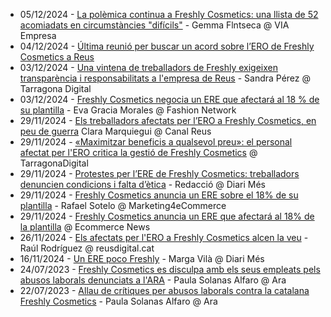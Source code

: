* 05/12/2024 - [La polèmica continua a Freshly Cosmetics: una llista de 52 acomiadats en circumstàncies "difícils"](https://www.viaempresa.cat/empresa/polemica-continua-freshly-cosmetics-llista-52-acomiadats-en-circumstancies-dificils_2206638_102.html) - Gemma Flntseca @ VIA Empresa
* 04/12/2024 - [Última reunió per buscar un acord sobre l’ERO de Freshly Cosmetics a Reus](https://www.diaridetarragona.com/movil/reus/ultima-reunio-per-buscar-un-acord-sobre-l-ero-de-freshly-cosmetics-a-reus-NA22220296)
* 03/12/2024 - [Una vintena de treballadors de Freshly exigeixen transparència i responsabilitats a l'empresa de Reus](https://tarragonadigital.com/societat/treballadors-freshly-exigeixen-transparencia-responsabilitats-reus_2061731_102.html) - Sandra Pérez @ Tarragona Digital 
* 03/12/2024 - [Freshly Cosmetics negocia un ERE que afectará al 18 % de su plantilla](https://es.fashionnetwork.com/news/Freshly-cosmetics-negocia-un-ere-que-afectara-al-18-de-su-plantilla,1683670.html) - Eva Gracia Morales @ Fashion Network
* 29/11/2024 - [Els treballadors afectats per l’ERO a Freshly Cosmetics, en peu de guerra](https://canalreus.cat/noticies/economia/els-treballadors-afectats-per-lero-a-freshly-cosmetics-en-peu-de-guerra/) Clara Marquiegui @ Canal Reus
* 29/11/2024 - [«Maximitzar beneficis a qualsevol preu»: el personal afectat per l'ERO critica la gestió de Freshly Cosmetics](https://tarragonadigital.com/societat/personal-afectat-ero-freshly-cosmetics-critica-previsions-beneficis_2059877_102.html) @ TarragonaDigital
* 29/11/2024 - [Protestes per l’ERE de Freshly Cosmetics: treballadors denuncien condicions i falta d’ètica](https://www.diarimes.com/ca/reus/241129/protestes-per-l-ere-freshly-cosmetics-treballadors-denuncien-condicions-i-falta-d-etica_159490.html) - Redacció @ Diari Més
* 29/11/2024 - [Freshly Cosmetics anuncia un ERE sobre el 18% de su plantilla](https://marketing4ecommerce.net/freshly-cosmetics-anuncia-un-ere/) - Rafael Sotelo @ Marketing4eCommerce
* 29/11/2024 - [Freshly Cosmetics anuncia un ERE que afectará al 18% de la plantilla](https://ecommerce-news.es/freshly-cosmetics-anuncia-un-ere-que-afectara-al-18-de-la-plantilla/) @ Ecommerce News
* 26/11/2024 - [Els afectats per l'ERO a Freshly Cosmetics alcen la veu](https://reusdigital.cat/noticies/economia/els-afectats-lero-freshly-cosmetics-alcen-la-veu) - Raúl Rodríguez @ reusdigital.cat
* 16/11/2024 - [Un ERE poco Freshly](https://www.diarimes.com/es/opinion/tribuna/241119/ere-poco-freshly_158040.html) - Marga Vilà @ Diari Més
* 24/07/2023 - [Freshly Cosmetics es disculpa amb els seus empleats pels abusos laborals denunciats a l'ARA](https://www.ara.cat/economia/mercat-laboral/freshly-cosmetics-disculpa-empleats-pels-abusos-laborals-denunciats-l-ara_1_4764368.html) - Paula Solanas Alfaro @ Ara
* 22/07/2023 - [Allau de crítiques per abusos laborals contra la catalana Freshly Cosmetics](https://www.ara.cat/economia/mercat-laboral/allau-critiques-abusos-laborals-catalana-freshly-cosmetics_1_4759243.html) - Paula Solanas Alfaro @ Ara
